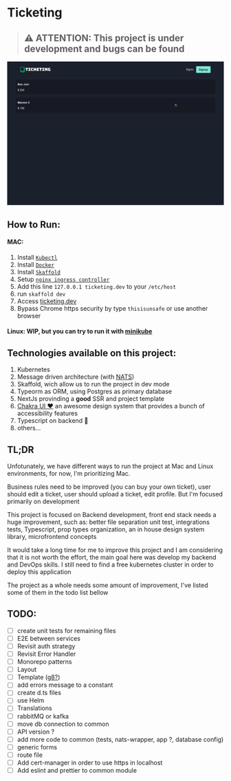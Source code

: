 # Ticketing

> ## :warning: ATTENTION: This project is under development and bugs can be found

![Ticketing](https://github.com/cesar-cb/ticketing/raw/master/ticketing.gif)

## How to Run:

#### MAC:
1. Install [`Kubectl`](https://kubernetes.io/docs/tasks/tools/install-kubectl/)
2. Install [`Docker`](https://hub.docker.com/editions/community/docker-ce-desktop-mac/)
3. Install [`Skaffold`](https://skaffold.dev/docs/install/)
4. Setup [`nginx ingress controller`](https://kubernetes.github.io/ingress-nginx/deploy/#docker-for-mac)
5. Add this line ```127.0.0.1 ticketing.dev``` to your `/etc/host` 
6. run `skaffold dev`
7. Access [ticketing.dev](http://ticketing.dev)
8. Bypass Chrome https security by type `thisisunsafe` or use another browser

#### Linux: WIP, but you can try to run it with [minikube](https://kubernetes.io/docs/setup/learning-environment/minikube/)

## Technologies available on this project:
1. Kubernetes
2. Message driven architecture (with [NATS](https://nats.io/))
3. Skaffold, wich allow us to run the project in dev mode
4. Typeorm as ORM, using Postgres as primary database
5. NextJs provinding a **good** SSR and project template
6. [Chakra UI :heart:](https://chakra-ui.com/) an awesome design system that provides a bunch of accessibility features
7. Typescript on backend  🙌
8. others...

## TL;DR
Unfotunately, we have different ways to run the project at Mac and Linux environments, for now, I'm prioritizing Mac.

Business rules need to be improved (you can buy your own ticket), user should edit a ticket, user should upload a ticket, edit profile. But I'm focused primarily on development

This project is focused on Backend development, front end stack needs a huge improvement, such as: better file separation unit test, integrations tests, Typescript, prop types organization, an in house design system library, microfrontend concepts

It would take a long time for me to improve this project and I am considering that it is not worth the effort, the main goal here was develop my backend and DevOps skills. I still need to find a free kubernetes cluster in order to deploy this application

The project as a whole needs some amount of improvement, I've listed some of them in the todo list bellow

## TODO:

- [ ] create unit tests for remaining files
- [ ] E2E between services
- [ ] Revisit auth strategy
- [ ] Revisit Error Handler
- [ ] Monorepo patterns
- [ ] Layout
- [ ] Template ([g8?](https://github.com/foundweekends/giter8))
- [ ] add errors message to a constant
- [ ] create d.ts files
- [ ] use Helm
- [ ] Translations
- [ ] rabbitMQ or kafka
- [ ] move db connection to common
- [ ] API version ?
- [ ] add more code to common (tests, nats-wrapper, app ?, database config)
- [ ] generic forms
- [ ] route file
- [ ] Add cert-manager in order to use https in localhost
- [ ] Add eslint and prettier to common module
